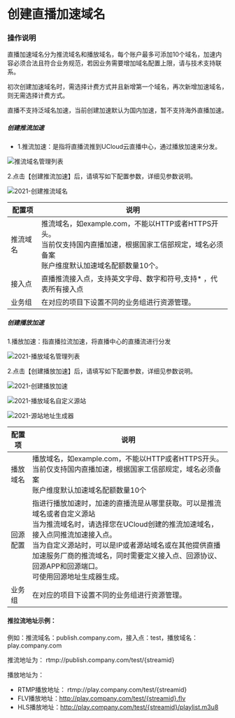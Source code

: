 # 创建直播加速域名

### 操作说明

直播加速域名分为推流域名和播放域名，每个账户最多可添加10个域名，加速内容必须合法且符合业务规范，若因业务需要增加域名配置上限，请与技术支持联系。

初次创建加速域名时，需选择计费方式并且新增第一个域名，再次新增加速域名，则无需选择计费方式。

直播不支持泛域名加速，当前创建加速默认为国内加速，暂不支持海外直播加速。

##### 创建推流加速

* 1.推流加速：是指将直播流推到UCloud云直播中心，通过播放加速来分发。

![推流域名管理列表](../../master/images/2021-推流域名管理列表.png)

2.点击【创建推流加速】后，请填写如下配置参数，详细见参数说明。

![2021-创建推流域名](../../master/images/2021-创建推流域名.png)

| 配置项   | 说明                                                         |
| -------- | ------------------------------------------------------------ |
| 推流域名 | 推流域名，如example.com，不能以HTTP或者HTTPS开头。<br />当前仅支持国内直播加速，根据国家工信部规定，域名必须备案<br />账户维度默认加速域名配额数量10个。 |
| 接入点   | 直播推流接入点，支持英文字母、数字和符号,支持* ，代表所有接入点       |
| 业务组   | 在对应的项目下设置不同的业务组进行资源管理。                 |

##### 创建播放加速

1.播放加速：指直播拉流加速，将直播中心的直播流进行分发

![2021-播放域名管理列表](../../master/images/2021-播放域名管理列表.png)

2.点击【创建播放加速】后，请填写如下配置参数，详细见参数说明。

![2021-创建播放加速](../../master/images/2021-创建播放加速.png)

![2021-播放域名自定义源站](../../master/images/2021-播放域名自定义源站.png)

![2021-源站地址生成器](../../master/images/2021-源站地址生成器.png)


| 配置项      | 说明                                                         |
| ----------  | ------------------------------------------------------------ |
| 播放域名    | 播放域名，如example.com，不能以HTTP或者HTTPS开头。<br />当前仅支持国内直播加速，根据国家工信部规定，域名必须备案<br />账户维度默认加速域名配额数量10个 |
| 回源配置    | 指进行播放加速时，加速的直播流是从哪里获取。可以是推流域名或者自定义源站<br />当为推流域名时，请选择您在UCloud创建的推流加速域名，接入点同推流加速接入点。<br />当为自定义源站时，可以是IP或者源站域名或在其他提供直播加速服务厂商的推流域名，同时需要定义接入点、回源协议、回源APP和回源端口。<br />可使用回源地址生成器生成。 |
| 业务组      | 在对应的项目下设置不同的业务组进行资源管理。                 |

#### 推拉流地址示例：

例如：推流域名：publish.company.com，接入点：test，播放域名：play.company.com

推流地址为： rtmp://publish.company.com/test/{streamid}

播放地址为：

* RTMP播放地址： rtmp://play.company.com/test/{streamid}
* FLV播放地址：http://play.company.com/test/{streamid}.flv
* HLS播放地址：http://play.company.com/test/{streamid}/playlist.m3u8

